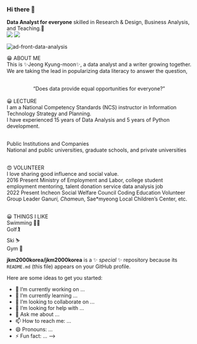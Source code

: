 ### Hi there 👋
<b>Data Analyst for everyone</b> skilled in Research & Design, Business Analysis, and Teaching.🚀<br>
<img src="https://img.shields.io/badge/powerbi-3DD6AB?style=flat-square&logo=powerbi&logoColor=white"/>
<img src="https://img.shields.io/badge/python-3DD84?style=flat-square&logo=python&logoColor=white"/>

![ad-front-data-analysis](https://github.com/jkm2000korea/jkm2000korea/assets/77305773/10ae7e94-8f02-43ff-a361-2d21eb2ce174)

  😁 ABOUT ME<br>
  This is ✨Jeong Kyung-moon✨, a data analyst and a writer growing together.<br>
  We are taking the lead in popularizing data literacy to answer the question, <br><br>
  <div align="center">
  “Does data provide equal opportunities for everyone?”<br><br>
  </div>
  😀 LECTURE<br>
  I am a National Competency Standards (NCS) instructor in Information Technology Strategy and Planning.<br>
  I have experienced 15 years of Data Analysis and 5 years of Python development.<br><br>
  
  <Data Literacy> Public Institutions and Companies<br>
  <Data Analysis> National and public universities, graduate schools, and private universities<br><br>

  😍 VOLUNTEER<br>
  I love sharing good influence and social value.<br>
  2016 Present Ministry of Employment and Labor, college student employment mentoring, talent donation service data analysis job<br>
  2022 Present Incheon Social Welfare Council Coding Education Volunteer Group Leader Ga*nuri, Cham*eun, Sae*myeong Local Children’s Center, etc.<br><br>
 
  😀 THINGS I LIKE<br>
  Swimming 🏊‍♂️<br>
  Golf🏌<br>
  Ski ⛷<br>
  Gym 💪<br>


**jkm2000korea/jkm2000korea** is a ✨ _special_ ✨ repository because its `README.md` (this file) appears on your GitHub profile.

Here are some ideas to get you started:

- 🔭 I’m currently working on ...
- 🌱 I’m currently learning ...
- 👯 I’m looking to collaborate on ...
- 🤔 I’m looking for help with ...
- 💬 Ask me about ...
- 📫 How to reach me: ...
- 😄 Pronouns: ...
- ⚡ Fun fact: ...
-->
